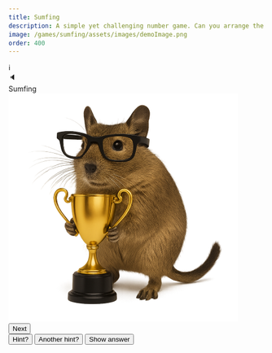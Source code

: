```yaml
---
title: Sumfing
description: A simple yet challenging number game. Can you arrange the tiles to solve the sum? Nothing to do with medicine.
image: /games/sumfing/assets/images/demoImage.png
order: 400
---
```


<!DOCTYPE html>
<html lang="en">
<head>
  <meta charset="UTF-8">
  <title>{{ title }}</title>
  <meta name="viewport" content="width=device-width, initial-scale=1.0">
  <link rel="stylesheet" href="/games/sumfing/assets/css/sumfing.css">
</head>

<body>
 <main class="main-container">
    <div class="game-container">
      <div class = "info-button-container"><div class="info-icon" id="info-icon">ℹ️</div></div>
      <div class = "mute-button-container"><div class="mute-icon" id="mute-icon" aria-label="Toggle sound" tabindex="0" role="button">🔈</div></div>
      <div class = "sumfing-title" id="headline">Sumfing</div>
      <div class = "footnote" id="date"></div>
      <div class = "degu-trophy" id="degu-trophy"><img src = "/games/sumfing/assets/images/degutrophy.png"></div>
      <audio id="chimes" src="/games/sumfing/assets/audio/chime.mp3"></audio>
      <!-- Gameplay elements -->
      <div id = "gameplay-elements">
        <div class="box-container" id="box-container"></div>
        <div class="sumfing-target" id="target-display"></div>
        <div class="sumfing-feedback" id="feedback"></div>
        <div class="tile-container" id="num-tiles"></div>
        <div class="tile-container" id="op-tiles"></div>
        <div class="tile-container" id="extra-op-tiles" style="display: none;"></div>
        <div id="extra-op-info" class="footnote" style="display: none; text-align: center;">
            <a href="#" onclick="showModal(operatorsHTML, 'operators'); return false;">What are these?</a>
        </div>
        <form onsubmit="return false;">
            <input type="hidden" name="hint_level" id="hint-level-input">
            <button id="next-button">Next</button>
        </form>
        <button id="hint1-button">Hint?</button>
        <button id="hint2-button">Another hint?</button>
        <button id="reveal-button">Show answer</button>
      </div>
      <!-- Completion elements (initially hidden) -->
      <div id="completion-elements" style="display: none;"> 
        <ul id="clue-summary">
            <li>Easy: <span id="clue-easy">0</span></li>
            <li>Medium: <span id="clue-medium">0</span></li>
            <li>Hard: <span id="clue-hard">0</span></li>
        </ul>
        <div id="streak"></div>
        <div class="button-row">
          <button id="share-button">Share</button>
          <button id="admire-button">Admire</button>
        </div>
        <div class="footnote"><p id="countdown-message">Sumfing else in 00 hours and 00 minutes</p></div>
      </div>
    </div>
    <!-- Shared Modal template -->
    <div id="shared-modal" class="sumfing-modal-overlay" style="display: none;">
      <div class="sumfing-modal-content">
        <span id="shared-modal-close" class="sumfing-modal-close">&times;</span>
        <div id="shared-modal-body"></div>
      </div>
    </div>
 </main>


<script src="/games/sumfing/assets/js/modals.js" defer></script>
<script src="/games/sumfing/assets/js/audio.js" defer></script>

<script>

// global variables //
let modalContext = 'welcome'; // initialise to welcome
let progress;
let currentPuzzle;
let selectedTiles = [];
let unsolved = true;
let expressions = [];
let hint_level = 0;
let hint_answer = [];
let hintTimeoutId = null;
let revealTimeoutId = null;
let audioCtx = null;
const standardDelay = 5000;
const STAGES = ['Easy', 'Medium', 'Hard'];
const today = new Date().toISOString().split('T')[0];
const dayNumber = getSumfingDayNumber(today);


// main function on DOM content loaded
document.addEventListener('DOMContentLoaded', () => {

  ensureAudioContext(); // ✅ set up the unlock-on-first-click listener

  document.getElementById('date').textContent = `${today}`;

  const storageKey = 'sumfing_progress';
  const saved = JSON.parse(localStorage.getItem(storageKey));   // retrieve any stored progress from today

  const yesterday = new Date();
  yesterday.setDate(yesterday.getDate() - 1)
  const yesterdayYyyymmdd = yesterday.toISOString().slice(0,10);  

  if (saved?.date === today) {
    progress = saved;
    console.log('progress (in browser localStorage):', progress);
  } else {
    const streak = (saved?.lastPlayed === yesterdayYyyymmdd && saved?.stage === 'Completed')
      ? (saved?.streak || 0) + 1
      : 1;

    progress = {
      date: today,
      stage: 'Easy',
      clues: { Easy: 0, Medium: 0, Hard: 0, Extra: 0 },
      streak,
      lastPlayed: today
    };
    saveProgress();  // ✅ Save it immediately
    console.log('No data in local storage, progress initialised to:', progress);
    }

  // Show welcome modal only if not completed
  if (progress.stage !== 'Completed') {
    showModal(welcomeHTML, 'welcome');
  }


  fetch('/games/sumfing/assets/puzzles.json')
    .then(response => {
      if (!response.ok) throw new Error(`HTTP ${response.status}`);
      return response.json();
    })
    .then(data => {
      const puzzle = data[today];
      if (puzzle) {
        currentPuzzle = puzzle;
        console.log('Todays puzzle:', puzzle);
        if (progress?.stage === 'Completed') {
            console.log('Puzzle already completed, showing summary...');
            showCompletionPage(); // 👈 Show summary immediately
            return; // 👈 Stop further game logic
        }
      } else {
        console.error('No puzzle found for today:', today);
        return;
      }
    })
    .catch(error => {
      console.error('Failed to fetch puzzle:', error);
    });

    addEventListenersOnceOnly();
});



function addEventListenersOnceOnly() {
    
    document.getElementById('hint1-button').addEventListener('click', revealHint1);
    document.getElementById('hint2-button').addEventListener('click', revealHint2);
    document.getElementById('reveal-button').addEventListener('click', revealAnswer);
    document.getElementById('next-button').addEventListener('click', () => {
        advanceStage();          
        saveProgress();          
        initPuzzleUI(currentPuzzle); 
    });
    
     // add close modals event listeners  
    if (document.getElementById('shared-modal-close')) {
      document.getElementById('shared-modal-close').addEventListener('click', () => {
          document.getElementById('shared-modal').style.display = 'none';
          if (modalContext === 'welcome') {startGameAfterModal();}
      });
    }

    // clicking outside of the modal closes it
    window.addEventListener('click', function (event) {
      const modal = document.getElementById('shared-modal');
      if (event.target === modal) {
        modal.style.display = 'none';
        if (modalContext === 'welcome') {
          startGameAfterModal();
        }
      }
    });

    // event listener for info icon
    document.getElementById('info-icon').addEventListener('click', () => {
      showModal(infoHTML, 'info');
    });
}


function showModal(content, context = null) {
  modalContext = context;

  const container = document.getElementById('shared-modal-body');
  container.innerHTML = ''; // clear previous content

  // Insert either raw HTML string or a DOM node
  if (typeof content === 'string') {
    container.innerHTML = content; // for string elements like the info modal
  } else {
    container.appendChild(content); // for DOM elements like the reivew modal
  }

  document.getElementById('shared-modal').style.display = 'flex';

  // Attach play event listener AFTER content is added
  const playButton = document.getElementById('play-button');
  if (playButton) {
    playButton.addEventListener('click', () => {
      document.getElementById('shared-modal').style.display = 'none';
      if (modalContext === 'welcome') {
        startGameAfterModal();
      }
    });
  }
}

// helper function to start game when modal closes //
function startGameAfterModal() {initPuzzleUI(currentPuzzle);}


// Function to initialise puzzle UI
function initPuzzleUI(puzzle) {

    console.log('initPuzzleUI function called')

    // Clear any pending hint/reveal timeouts from the previous stage
    if (hintTimeoutId) {
        clearTimeout(hintTimeoutId);
        hintTimeoutId = null;
    }
    if (revealTimeoutId) {
        clearTimeout(revealTimeoutId);
        revealTimeoutId = null;
    }
    hint_level = 0;

    const stage = progress.stage;

    if (stage === 'Completed') {
      showCompletionPage();
      return;
    }

    const headline = document.getElementById('headline');
    headline.textContent = `Sumfing ${stage}`;
    tiles=puzzle.Tiles;
    expressions = currentPuzzle[stage][1];
    hint_answer = expressions[0];
    headline.textContent = `Sumfing ${stage}`;
    unsolved = true;
    selectedTiles = [];
    
    document.getElementById('next-button').style.display = 'none';
    renderTiles(tiles, puzzle[stage]);
    bindTileEvents();
    bindBoxEvents();
    showFeedbackDegu("neutral");

    // Delay hint reveal
    setTimeout(() => {
        if (document.getElementById('next-button').style.display === 'none') {
            document.getElementById('hint1-button').style.display = 'block';
        }
    }, standardDelay);  
}


// Function to render the puzzle
function renderTiles(tiles, puzzlestage) {
    const [target, expressions] = puzzlestage;
    console.log(`Rendering stage: ${progress.stage}`)
    document.getElementById('target-display').textContent = `= ${target}`;

    const firstExpression = expressions[0]; // eg. "7-5"

    const boxes = document.getElementById('box-container');
    boxes.innerHTML = '';

    for (let i = 0; i < firstExpression.length; i++) {
        const div = document.createElement('div');
        div.className = 'box';
        div.dataset.index = i;
        boxes.appendChild(div);
    }

    const numTiles = document.getElementById('num-tiles');
    numTiles.innerHTML = '';
    tiles.forEach((num, i) => {
        const tile = document.createElement('div');
        tile.className = 'tile';
        tile.dataset.value = num;
        tile.dataset.id = `num${i + 1}`;
        tile.textContent = num;
        numTiles.appendChild(tile);
    });

    const opTiles = document.getElementById('op-tiles');
    opTiles.innerHTML = '';
    ['+', '-', '*', '/'].forEach((op, i) => {
        const tile = document.createElement('div');
        tile.className = 'tile';
        tile.dataset.value = op;
        tile.dataset.id = `op${i + 1}`;
        tile.textContent = { '*': '×', '/': '÷' }[op] || op;
        opTiles.appendChild(tile);
    });

    const extraOpTiles = document.getElementById('extra-op-tiles');
    if (progress.stage === 'Hard') {
        extraOpTiles.style.display = 'flex';
        extraOpTiles.innerHTML = '';
        ['!', '^'].forEach((op, i) => {
            const tile = document.createElement('div');
            tile.className = 'tile';
            tile.dataset.value = op;
            tile.dataset.id = `ex${i + 1}`;
            tile.textContent = op;
            extraOpTiles.appendChild(tile);
        });
        document.getElementById('extra-op-info').style.display = 'block';
    } else {
        extraOpTiles.style.display = 'none';
        document.getElementById('extra-op-info').style.display = 'none';
    }
}


/* Gameplay functions */

function showFeedbackDegu(feedback) {
  const feedbackDegu = document.getElementById('feedback');
  if (feedback === "neutral") {
    feedbackDegu.innerHTML = `<div class="deguFeedback">
      <img src="/games/sumfing/assets/images/degu.png" style="height: 100%;">
    </div>`;
  }
  else if (feedback === "correct") {
    feedbackDegu.innerHTML = `<div class="deguFeedback">
      <span>Correct✅</span>
    </div>`;
  }
  else if (feedback === "notQuite") {
    feedbackDegu.innerHTML = `<div class="deguFeedback">
      <span>Not quite...</span>
    </div>`;
  }
}


function bindTileEvents() {
    document.querySelectorAll('.tile').forEach(tile => {
        tile.addEventListener('click', () => {
            const emptyBox = [...document.querySelectorAll('.box')].find(b => !b.dataset.value);
            if (emptyBox) {
                emptyBox.textContent = tile.textContent;
                emptyBox.dataset.value = tile.dataset.value;
                emptyBox.dataset.id = tile.dataset.id;
                tile.style.visibility = 'hidden';
                applyTileStyle(tile, emptyBox);
                selectedTiles.push(tile.dataset.value);
                playPlaceSound();
                if (selectedTiles.length === document.querySelectorAll('.box').length) {
                    checkExpression();
                }
            }
        });
    });
}

function bindBoxEvents() {
    document.querySelectorAll('.box').forEach(box => {
        box.addEventListener('click', () => {
            if (box.dataset.value) {
                const tile = [...document.querySelectorAll('.tile')].find(t => t.dataset.id === box.dataset.id);
                if (tile) tile.style.visibility = 'visible';
                selectedTiles.pop();
                playRemoveSound();
                box.textContent = '';
                delete box.dataset.value;
                delete box.dataset.id;
                box.style.backgroundColor = '';
                box.style.color = '';
                if (hint_level >= 1) setLightBackgroundColors();
                if (hint_level === 2) showOperators();
                if (hint_level === 3) showAnswers();
                if (selectedTiles.length < document.querySelectorAll('.box').length) {
                    showFeedbackDegu('neutral');
                    document.getElementById('next-button').style.display = 'none';
                }
            }
        });
    });
}

function checkExpression() {
    const expression = [...document.querySelectorAll('.box')].map(b => b.dataset.value || '').join('');
    if (expressions.includes(expression)) {
        showFeedbackDegu('correct');
        unsolved = false;
        document.getElementById('hint1-button').style.display = 'none';
        document.getElementById('hint2-button').style.display = 'none';
        document.getElementById('reveal-button').style.display = 'none';
        document.getElementById('hint-level-input').value = hint_level;
        document.getElementById('next-button').style.display = 'block';
        playChimes();
    } else {
        setTimeout(playWrongSound, 500);
        showFeedbackDegu('notQuite');
    }
}

function applyTileStyle(tile, box) {
    box.style.backgroundColor = getComputedStyle(tile).backgroundColor;
    box.style.color = getComputedStyle(tile).color;
}

function revealHint1() {
    hint_level = 1;
    progress.clues[progress.stage] = Math.max(progress.clues[progress.stage], 1);
    saveProgress();
    clearBoxesAndTiles();
    
    hintTimeoutId = setTimeout(() => {
        if (unsolved) document.getElementById('hint2-button').style.display = 'block';
    }, standardDelay);
}

function revealHint2() {
    hint_level = 2;
    progress.clues[progress.stage] = Math.max(progress.clues[progress.stage], 2);
    saveProgress();
    clearBoxesAndTiles();
    
    revealTimeoutId= setTimeout(() => {
        if (unsolved) document.getElementById('reveal-button').style.display = 'block';
    }, standardDelay);
}

function revealAnswer() {
    hint_level = 3;
    progress.clues[progress.stage] = 3;
    saveProgress();
    clearBoxesAndTiles();
    disableEventListeners();
    setTimeout(() => {
        document.getElementById('hint-level-input').value = hint_level;
        document.getElementById('next-button').style.display = 'block';
    }, 2000);
}

function disableEventListeners() {
    document.querySelectorAll('.tile').forEach(tile => {
        const newTile = tile.cloneNode(true);
        tile.replaceWith(newTile); // disables old listeners
    });
}

function clearBoxesAndTiles() {
    document.querySelectorAll('.box').forEach(box => {
        if (box.dataset.value) {
            const tile = [...document.querySelectorAll('.tile')].find(t => t.dataset.id === box.dataset.id);
            if (tile) tile.style.visibility = 'visible';
            box.textContent = '';
            delete box.dataset.value;
            delete box.dataset.id;
            box.style.backgroundColor = '';
            box.style.color = '';
        }
    });
    selectedTiles = [];
    showFeedbackDegu('neutral');
    document.getElementById('hint1-button').style.display = 'none';
    document.getElementById('hint2-button').style.display = 'none';
    document.getElementById('reveal-button').style.display = 'none';

    if (hint_level >= 1) setLightBackgroundColors();
    if (hint_level === 2) showOperators();
    if (hint_level === 3) showAnswers();
}

function setLightBackgroundColors() {
    [...hint_answer].forEach((char, index) => {
        const box = document.querySelectorAll('.box')[index];
        const tile = [...document.querySelectorAll('.tile')].find(t => t.dataset.value === char);
        if (tile && !box.dataset.value) {
            const color = getComputedStyle(tile).backgroundColor;
            box.style.backgroundColor = lightenColor(color, 75);
        }
    });
}

function showOperators() {
    [...hint_answer].forEach((char, i) => {
        const box = document.querySelectorAll('.box')[i];
        const tile = [...document.querySelectorAll('.tile')].find(t => t.dataset.value === char);
        if (tile && !box.dataset.value && isNaN(char)) {
            revealBox(box, tile);
        }
    });
}

function showAnswers() {
    [...hint_answer].forEach((char, i) => {
        const box = document.querySelectorAll('.box')[i];
        const tile = [...document.querySelectorAll('.tile')].find(t => t.dataset.value === char);
        if (tile && !box.dataset.value) {
            revealBox(box, tile);
        }
    });
}

function revealBox(box, tile) {
    box.textContent = tile.textContent;
    box.dataset.value = tile.dataset.value;
    box.dataset.id = tile.dataset.id;
    tile.style.visibility = 'hidden';
    applyTileStyle(tile, box);
    selectedTiles.push(tile.dataset.value);
}

function lightenColor(rgb, percent) {
    const match = rgb.match(/^rgb\((\d+),\s*(\d+),\s*(\d+)\)$/);
    if (!match) return rgb;
    let [r, g, b] = match.slice(1).map(Number);
    r = Math.min(255, Math.round(r + (255 - r) * percent / 100));
    g = Math.min(255, Math.round(g + (255 - g) * percent / 100));
    b = Math.min(255, Math.round(b + (255 - b) * percent / 100));
    return `rgb(${r}, ${g}, ${b})`;
}

function advanceStage() {
  const currentIndex = STAGES.indexOf(progress.stage);
  console.log('Completed stage', currentIndex, progress.stage);

  if (progress.stage === 'Easy' || progress.stage === 'Medium') {
    // Move to next stage
    progress.stage = STAGES[currentIndex + 1];
    saveProgress();
    playPlaceSound();
    showFeedbackDegu('neutral');
    return;
  }

  if (progress.stage === 'Hard') {
    // Puzzle fully complete
    progress.stage = 'Completed';
    playArpeggio();
    saveProgress();
    return;
  }

  // Fallback
  console.log("Logic Error in stage advance function")
  progress.stage = 'Completed';
  saveProgress();
}


function saveProgress() {
  localStorage.setItem('sumfing_progress', JSON.stringify(progress));
}


// Completion page //

// Helper function to return emoji summary
const emojiSummary = (n) => {
  if (n === 0) return '✅';
  if (n >= 3) return '❌';
  return '💡'.repeat(n);
};


// Update Completion Page
function showCompletionPage() {
  // hide the game section
  document.getElementById('gameplay-elements').style.display = 'none';
  document.getElementById('completion-elements').style.display = 'block';
  document.getElementById('headline').textContent = `Sumfing ${dayNumber}`;

  // Show the trophy degu image on completion
  document.getElementById('degu-trophy').style.display = 'block';

  const { Easy, Medium, Hard, Extra } = progress.clues;

  document.getElementById('clue-easy').textContent = emojiSummary(Easy);
  document.getElementById('clue-medium').textContent = emojiSummary(Medium);
  document.getElementById('clue-hard').textContent = emojiSummary(Hard);

  const streakCount = progress?.streak ?? 1;
  const dayLabel = streakCount === 1 ? 'day' : 'days';
  document.getElementById('streak').textContent = `Streak: ${streakCount} ${dayLabel}`;

  updateCountdownToMidnight();
  
  document.getElementById('share-button').style.display = 'block';
  document.getElementById('admire-button').style.display = 'block';
  document.getElementById('admire-button').addEventListener('click', (e) => {
    e.preventDefault();
    showReviewModal();
  });
}


// Share button handler
const shareButton = document.getElementById('share-button');
if (shareButton) {
  shareButton.addEventListener('click', () => {
    const { Easy, Medium, Hard, Extra } = progress.clues;
    const showExtra = progress.stage === 'Completed' && Easy === 0 && Medium === 0 && Hard === 0;

    let shareText = `Sumfing ${dayNumber}\n` +
                    `Easy: ${emojiSummary(Easy)}\n` +
                    `Medium: ${emojiSummary(Medium)}\n` +
                    `Hard: ${emojiSummary(Hard)}`;
    shareText += `\nsumfing.com`;

    if (navigator.share) {
      navigator.share({ text: shareText });
    } else {
      navigator.clipboard.writeText(shareText).then(() => {
        alert("Clue summary copied to clipboard!");
      });
    }
  });
}

function updateCountdownToMidnight() {
  const now = new Date();
  const midnight = new Date(now);
  midnight.setHours(24, 0, 0, 0);

  const diffMs = midnight - now;
  const diffHrs = Math.floor(diffMs / 1000 / 60 / 60);
  const diffMins = Math.floor((diffMs / 1000 / 60) % 60);

  document.getElementById('countdown-message').textContent =
    `Sumfing else in ${String(diffHrs).padStart(2, '0')} hours and ${String(diffMins).padStart(2, '0')} minutes`;
}


function getSumfingDayNumber(dateStr) {
  const start = new Date('2024-07-26'); // Day 1
  const today = new Date(dateStr); // e.g., '2025-05-27'
  
  const msPerDay = 1000 * 60 * 60 * 24;
  const dayNumber = Math.floor((today - start) / msPerDay) + 1;
  
  return `#${dayNumber}`;
}

</script>

</body>
</html>
